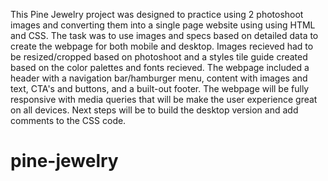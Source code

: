 This Pine Jewelry project was designed to practice using 2 photoshoot images and converting them into a single page website using using HTML and CSS. The task was to use images and specs based on detailed data to create the webpage for both mobile and desktop. Images recieved had to be resized/cropped based on photoshoot and a styles tile guide created based on the color palettes and fonts recieved. The webpage included a header with a navigation bar/hamburger menu, content with images and text, CTA's and buttons, and a built-out footer.  The webpage will be fully responsive with media queries that will be make the user experience great on all devices. Next steps will be to build the desktop version and add comments to the CSS code.


# pine-jewelry
